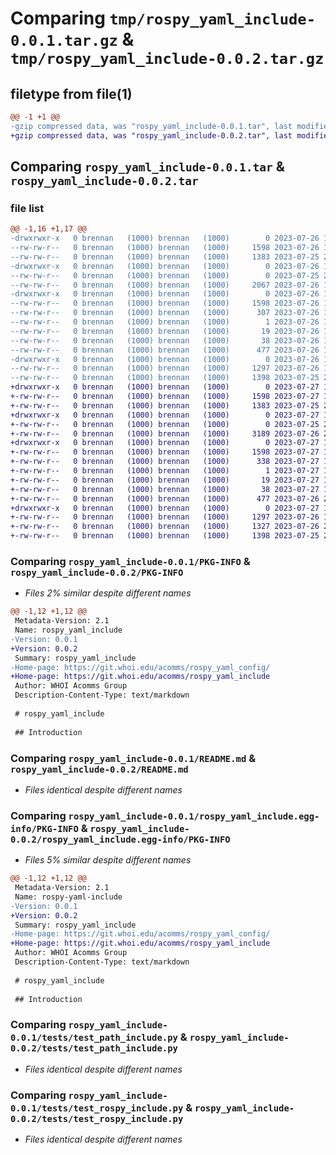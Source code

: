 # Comparing `tmp/rospy_yaml_include-0.0.1.tar.gz` & `tmp/rospy_yaml_include-0.0.2.tar.gz`

## filetype from file(1)

```diff
@@ -1 +1 @@
-gzip compressed data, was "rospy_yaml_include-0.0.1.tar", last modified: Wed Jul 26 18:41:25 2023, max compression
+gzip compressed data, was "rospy_yaml_include-0.0.2.tar", last modified: Thu Jul 27 16:02:19 2023, max compression
```

## Comparing `rospy_yaml_include-0.0.1.tar` & `rospy_yaml_include-0.0.2.tar`

### file list

```diff
@@ -1,16 +1,17 @@
-drwxrwxr-x   0 brennan   (1000) brennan   (1000)        0 2023-07-26 18:41:25.900408 rospy_yaml_include-0.0.1/
--rw-rw-r--   0 brennan   (1000) brennan   (1000)     1598 2023-07-26 18:41:25.900408 rospy_yaml_include-0.0.1/PKG-INFO
--rw-rw-r--   0 brennan   (1000) brennan   (1000)     1383 2023-07-25 22:16:24.000000 rospy_yaml_include-0.0.1/README.md
-drwxrwxr-x   0 brennan   (1000) brennan   (1000)        0 2023-07-26 18:41:25.900408 rospy_yaml_include-0.0.1/rospy_yaml_include/
--rw-rw-r--   0 brennan   (1000) brennan   (1000)        0 2023-07-25 22:00:38.000000 rospy_yaml_include-0.0.1/rospy_yaml_include/__init__.py
--rw-rw-r--   0 brennan   (1000) brennan   (1000)     2067 2023-07-26 15:58:47.000000 rospy_yaml_include-0.0.1/rospy_yaml_include/yaml_include.py
-drwxrwxr-x   0 brennan   (1000) brennan   (1000)        0 2023-07-26 18:41:25.900408 rospy_yaml_include-0.0.1/rospy_yaml_include.egg-info/
--rw-rw-r--   0 brennan   (1000) brennan   (1000)     1598 2023-07-26 18:41:25.000000 rospy_yaml_include-0.0.1/rospy_yaml_include.egg-info/PKG-INFO
--rw-rw-r--   0 brennan   (1000) brennan   (1000)      307 2023-07-26 18:41:25.000000 rospy_yaml_include-0.0.1/rospy_yaml_include.egg-info/SOURCES.txt
--rw-rw-r--   0 brennan   (1000) brennan   (1000)        1 2023-07-26 18:41:25.000000 rospy_yaml_include-0.0.1/rospy_yaml_include.egg-info/dependency_links.txt
--rw-rw-r--   0 brennan   (1000) brennan   (1000)       19 2023-07-26 18:41:25.000000 rospy_yaml_include-0.0.1/rospy_yaml_include.egg-info/top_level.txt
--rw-rw-r--   0 brennan   (1000) brennan   (1000)       38 2023-07-26 18:41:25.900408 rospy_yaml_include-0.0.1/setup.cfg
--rw-rw-r--   0 brennan   (1000) brennan   (1000)      477 2023-07-26 15:34:53.000000 rospy_yaml_include-0.0.1/setup.py
-drwxrwxr-x   0 brennan   (1000) brennan   (1000)        0 2023-07-26 18:41:25.900408 rospy_yaml_include-0.0.1/tests/
--rw-rw-r--   0 brennan   (1000) brennan   (1000)     1297 2023-07-26 15:55:07.000000 rospy_yaml_include-0.0.1/tests/test_path_include.py
--rw-rw-r--   0 brennan   (1000) brennan   (1000)     1398 2023-07-25 22:00:38.000000 rospy_yaml_include-0.0.1/tests/test_rospy_include.py
+drwxrwxr-x   0 brennan   (1000) brennan   (1000)        0 2023-07-27 16:02:19.317545 rospy_yaml_include-0.0.2/
+-rw-rw-r--   0 brennan   (1000) brennan   (1000)     1598 2023-07-27 16:02:19.317545 rospy_yaml_include-0.0.2/PKG-INFO
+-rw-rw-r--   0 brennan   (1000) brennan   (1000)     1383 2023-07-25 22:16:24.000000 rospy_yaml_include-0.0.2/README.md
+drwxrwxr-x   0 brennan   (1000) brennan   (1000)        0 2023-07-27 16:02:19.317545 rospy_yaml_include-0.0.2/rospy_yaml_include/
+-rw-rw-r--   0 brennan   (1000) brennan   (1000)        0 2023-07-25 22:00:38.000000 rospy_yaml_include-0.0.2/rospy_yaml_include/__init__.py
+-rw-rw-r--   0 brennan   (1000) brennan   (1000)     3189 2023-07-26 22:21:08.000000 rospy_yaml_include-0.0.2/rospy_yaml_include/yaml_include.py
+drwxrwxr-x   0 brennan   (1000) brennan   (1000)        0 2023-07-27 16:02:19.317545 rospy_yaml_include-0.0.2/rospy_yaml_include.egg-info/
+-rw-rw-r--   0 brennan   (1000) brennan   (1000)     1598 2023-07-27 16:02:19.000000 rospy_yaml_include-0.0.2/rospy_yaml_include.egg-info/PKG-INFO
+-rw-rw-r--   0 brennan   (1000) brennan   (1000)      338 2023-07-27 16:02:19.000000 rospy_yaml_include-0.0.2/rospy_yaml_include.egg-info/SOURCES.txt
+-rw-rw-r--   0 brennan   (1000) brennan   (1000)        1 2023-07-27 16:02:19.000000 rospy_yaml_include-0.0.2/rospy_yaml_include.egg-info/dependency_links.txt
+-rw-rw-r--   0 brennan   (1000) brennan   (1000)       19 2023-07-27 16:02:19.000000 rospy_yaml_include-0.0.2/rospy_yaml_include.egg-info/top_level.txt
+-rw-rw-r--   0 brennan   (1000) brennan   (1000)       38 2023-07-27 16:02:19.317545 rospy_yaml_include-0.0.2/setup.cfg
+-rw-rw-r--   0 brennan   (1000) brennan   (1000)      477 2023-07-26 22:22:18.000000 rospy_yaml_include-0.0.2/setup.py
+drwxrwxr-x   0 brennan   (1000) brennan   (1000)        0 2023-07-27 16:02:19.317545 rospy_yaml_include-0.0.2/tests/
+-rw-rw-r--   0 brennan   (1000) brennan   (1000)     1297 2023-07-26 15:55:07.000000 rospy_yaml_include-0.0.2/tests/test_path_include.py
+-rw-rw-r--   0 brennan   (1000) brennan   (1000)     1327 2023-07-26 22:21:52.000000 rospy_yaml_include-0.0.2/tests/test_relative_include.py
+-rw-rw-r--   0 brennan   (1000) brennan   (1000)     1398 2023-07-25 22:00:38.000000 rospy_yaml_include-0.0.2/tests/test_rospy_include.py
```

### Comparing `rospy_yaml_include-0.0.1/PKG-INFO` & `rospy_yaml_include-0.0.2/PKG-INFO`

 * *Files 2% similar despite different names*

```diff
@@ -1,12 +1,12 @@
 Metadata-Version: 2.1
 Name: rospy_yaml_include
-Version: 0.0.1
+Version: 0.0.2
 Summary: rospy_yaml_include
-Home-page: https://git.whoi.edu/acomms/rospy_yaml_config/
+Home-page: https://git.whoi.edu/acomms/rospy_yaml_include
 Author: WHOI Acomms Group
 Description-Content-Type: text/markdown
 
 # rospy_yaml_include
 
 ## Introduction
```

### Comparing `rospy_yaml_include-0.0.1/README.md` & `rospy_yaml_include-0.0.2/README.md`

 * *Files identical despite different names*

### Comparing `rospy_yaml_include-0.0.1/rospy_yaml_include.egg-info/PKG-INFO` & `rospy_yaml_include-0.0.2/rospy_yaml_include.egg-info/PKG-INFO`

 * *Files 5% similar despite different names*

```diff
@@ -1,12 +1,12 @@
 Metadata-Version: 2.1
 Name: rospy-yaml-include
-Version: 0.0.1
+Version: 0.0.2
 Summary: rospy_yaml_include
-Home-page: https://git.whoi.edu/acomms/rospy_yaml_config/
+Home-page: https://git.whoi.edu/acomms/rospy_yaml_include
 Author: WHOI Acomms Group
 Description-Content-Type: text/markdown
 
 # rospy_yaml_include
 
 ## Introduction
```

### Comparing `rospy_yaml_include-0.0.1/tests/test_path_include.py` & `rospy_yaml_include-0.0.2/tests/test_path_include.py`

 * *Files identical despite different names*

### Comparing `rospy_yaml_include-0.0.1/tests/test_rospy_include.py` & `rospy_yaml_include-0.0.2/tests/test_rospy_include.py`

 * *Files identical despite different names*

